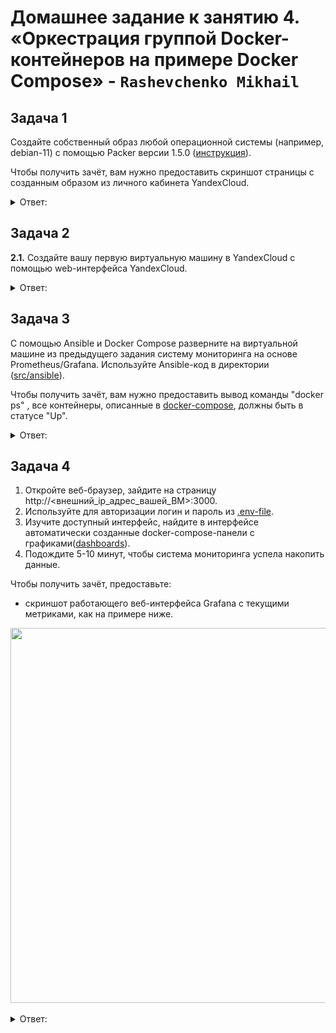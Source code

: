 # Домашнее задание к занятию 4. «Оркестрация группой Docker-контейнеров на примере Docker Compose» - `Rashevchenko Mikhail`

## Задача 1

Создайте собственный образ любой операционной системы (например, debian-11) с помощью Packer версии 1.5.0 ([инструкция](https://cloud.yandex.ru/docs/tutorials/infrastructure-management/packer-quickstart)).

Чтобы получить зачёт, вам нужно предоставить скриншот страницы с созданным образом из личного кабинета YandexCloud.

<details><summary>Ответ:</summary>  

![](https://github.com/mrashevchenko/gitlab-hw/blob/hw05-virt-04/img/hw050402.PNG)  
</details>

## Задача 2

**2.1.** Создайте вашу первую виртуальную машину в YandexCloud с помощью web-интерфейса YandexCloud.        

<details><summary>Ответ:</summary>   

![](https://github.com/mrashevchenko/gitlab-hw/blob/hw05-virt-04/img/hw050401.PNG)  
</details>

## Задача 3

С помощью Ansible и Docker Compose разверните на виртуальной машине из предыдущего задания систему мониторинга на основе Prometheus/Grafana.
Используйте Ansible-код в директории ([src/ansible](https://github.com/netology-group/virt-homeworks/tree/virt-11/05-virt-04-docker-compose/src/ansible)).

Чтобы получить зачёт, вам нужно предоставить вывод команды "docker ps" , все контейнеры, описанные в [docker-compose](https://github.com/netology-group/virt-homeworks/blob/virt-11/05-virt-04-docker-compose/src/ansible/stack/docker-compose.yaml),  должны быть в статусе "Up".

<details><summary>Ответ:</summary> 

```bash
╰─➤ ssh centos@51.250.16.13
[centos@hw01 ~]$ sudo -i
[root@hw01 ~]# docker ps
CONTAINER ID   IMAGE                                       COMMAND                  CREATED         STATUS                   PORTS                                                                              NAMES
9e2e61570bae   prom/prometheus:v2.17.1                     "/bin/prometheus --c…"   2 minutes ago   Up 2 minutes             9090/tcp                                                                           prometheus
65258868ef0b   stefanprodan/caddy                          "/sbin/tini -- caddy…"   2 minutes ago   Up 2 minutes             0.0.0.0:3000->3000/tcp, 0.0.0.0:9090-9091->9090-9091/tcp, 0.0.0.0:9093->9093/tcp   caddy
56202a408eca   prom/alertmanager:v0.20.0                   "/bin/alertmanager -…"   2 minutes ago   Up 2 minutes             9093/tcp                                                                           alertmanager
7c39b1d4ca77   prom/pushgateway:v1.2.0                     "/bin/pushgateway"       2 minutes ago   Up 2 minutes             9091/tcp                                                                           pushgateway
51f7ea9d7c2c   grafana/grafana:7.4.2                       "/run.sh"                2 minutes ago   Up 2 minutes             3000/tcp                                                                           grafana
e5b8556be293   gcr.io/google-containers/cadvisor:v0.34.0   "/usr/bin/cadvisor -…"   2 minutes ago   Up 2 minutes (healthy)   8080/tcp                                                                           cadvisor
0b8650c62985   prom/node-exporter:v0.18.1                  "/bin/node_exporter …"   2 minutes ago   Up 2 minutes             9100/tcp                                                                           nodeexporter
```
</details>

## Задача 4

1. Откройте веб-браузер, зайдите на страницу http://<внешний_ip_адрес_вашей_ВМ>:3000.
2. Используйте для авторизации логин и пароль из [.env-file](https://github.com/netology-group/virt-homeworks/blob/virt-11/05-virt-04-docker-compose/src/ansible/stack/.env).
3. Изучите доступный интерфейс, найдите в интерфейсе автоматически созданные docker-compose-панели с графиками([dashboards](https://grafana.com/docs/grafana/latest/dashboards/use-dashboards/)).
4. Подождите 5-10 минут, чтобы система мониторинга успела накопить данные.

Чтобы получить зачёт, предоставьте: 

- скриншот работающего веб-интерфейса Grafana с текущими метриками, как на примере ниже.
<p align="center">
  <img width="1200" height="600" src="./assets/yc_02.png">
</p>


<details><summary>Ответ:</summary>  

![](https://github.com/mrashevchenko/gitlab-hw/blob/hw05-virt-04/img/hw050403.PNG) 
</details>
